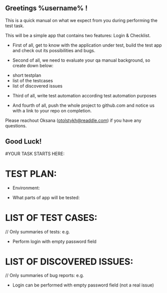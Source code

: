 ## Greetings %username% !

This is a quick manual on what we expect from you during performing the test task.

This will be a simple app that contains two features: Login & Checklist.

* First of all, get to know with the application under test, build the test app and check out its possibilities and bugs. 

* Second of all, we need to evaluate your qa manual background, so create down below:
 - short testplan 
 - list of the testcases
 - list of discovered issues
 
* Third of all, write test automation according test automation purposes  

* And fourth of all, push the whole project to github.com and notice us with a link to your repo on completion. 

Please reachout Oksana (otolstykh@readdle.com) if you have any questions.

## Good Luck!


#YOUR TASK STARTS HERE: 


# TEST PLAN: 

- Environment:

- What parts of app will be tested:


# LIST OF TEST CASES: 
// Only summaries of tests: e.g. 
- Perform login with empty password field



# LIST OF DISCOVERED ISSUES:
// Only summaries of bug reports: e.g.
- Login can be performed with empty password field (not a real issue)
